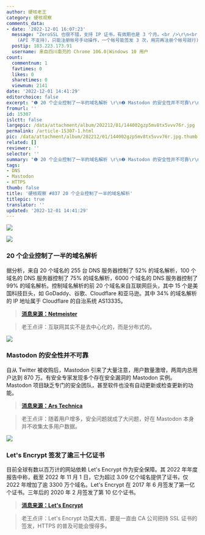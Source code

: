 ```yaml
---
author: 硬核老王
category: 硬核观察
comments_data:
- date: '2022-12-01 16:07:23'
  message: "ZeroSSL 也很不错，支持 IP 证书，有效期也是 3 个月。<br />\r\n<br />\r\n(不过 IP 证书不能用自动化工具工具
    (API 不支持)，只能注册帐号手动操作，一个帐号能签发 3 次，用完再注册个帐号就行)。"
  postip: 183.223.173.91
  username: 来自四川南充的 Chrome 106.0|Windows 10 用户
count:
  commentnum: 1
  favtimes: 0
  likes: 0
  sharetimes: 0
  viewnum: 2141
date: '2022-12-01 14:41:29'
editorchoice: false
excerpt: "❶ 20 个企业控制了一半的域名解析 \r\n❷ Mastodon 的安全性并不可靠\r\n❸ Let's Encrypt 签发了逾三十亿证书"
fromurl: ''
id: 15307
islctt: false
largepic: /data/attachment/album/202212/01/144002gzp5mv8tx5vvv76r.jpg
permalink: /article-15307-1.html
pic: /data/attachment/album/202212/01/144002gzp5mv8tx5vvv76r.jpg.thumb.jpg
related: []
reviewer: ''
selector: ''
summary: "❶ 20 个企业控制了一半的域名解析 \r\n❷ Mastodon 的安全性并不可靠\r\n❸ Let's Encrypt 签发了逾三十亿证书"
tags:
- DNS
- Mastodon
- HTTPS
thumb: false
title: '硬核观察 #837 20 个企业控制了一半的域名解析'
titlepic: true
translator: ''
updated: '2022-12-01 14:41:29'
---
```


![](/data/attachment/album/202212/01/144002gzp5mv8tx5vvv76r.jpg)


![](/data/attachment/album/202212/01/144019mdohw15ox5jmw5hz.jpg)


### 20 个企业控制了一半的域名解析


据分析，来自 20 个域名的 255 台 DNS 服务器控制了 52% 的域名解析，100 个域名的 DNS 服务器控制了 75% 的域名解析，6000 个域名的 DNS 服务器控制了 99% 的域名解析。控制域名解析的前 20 个域名来自互联网巨头，其中 15 个是美国科技巨头，如 GoDaddy、谷歌、Cloudflare 和亚马逊。其中 34% 的域名解析的 IP 地址属于 Cloudflare 的自治系统 AS13335。



> 
> **[消息来源：Netmeister](https://netmeister.org/blog/nsauth-diversity.html)**
> 
> 
> 



> 
> 老王点评：互联网其实不是去中心化的，而是分布式的。
> 
> 
> 


![](/data/attachment/album/202212/01/144034s0wvkkrevr7e1kwv.jpg)


### Mastodon 的安全性并不可靠


自从 Twitter 被收购后，Mastodon 引来了大量注意，用户数量激增，两周内总用户达到 870 万。有安全专家发现多个存在安全漏洞的 Mastodon 实例。Mastodon 项目缺乏专门的安全团队，甚至软件也没有自动更新或检查更新的功能。



> 
> **[消息来源：Ars Technica](https://arstechnica.com/information-technology/2022/11/how-secure-a-twitter-replacement-is-mastodon-let-us-count-the-ways/)**
> 
> 
> 



> 
> 老王点评：随着用户增多，安全问题就成了大问题，好在 Mastodon 本身并不收集太多用户数据。
> 
> 
> 


![](/data/attachment/album/202212/01/144108bp2p7wp4l4jk5kjv.jpg)


### Let's Encrypt 签发了逾三十亿证书


目前全球有数以百万计的网站依赖 Let's Encrypt 作为安全保障。其 2022 年年度报告中称，截至 2022 年 11 月 1 日，它为超过 3.09 亿个域名提供了证书，仅 2022 年增加了逾 3300 万个域名。Let's Encrypt 在 2017 年 6 月签发了第一亿个证书。三年后的 2020 年 2 月签发了第 10 亿个证书。



> 
> **[消息来源：Let's Encrypt](https://letsencrypt.org/)**
> 
> 
> 



> 
> 老王点评：Let's Encrypt 功莫大焉，要是一直由 CA 公司把持 SSL 证书的签发，HTTPS 的普及可能会慢得多。
> 
> 
>